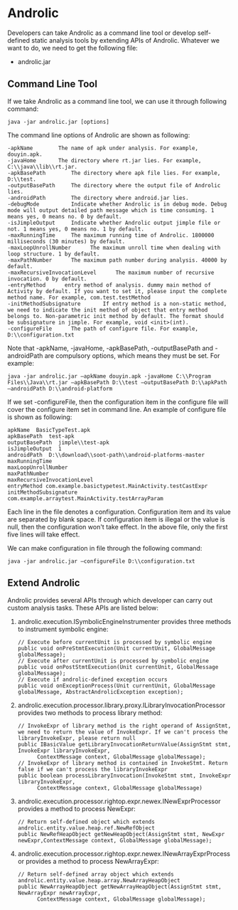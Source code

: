 # Androlic
Developers can take Androlic as a command line tool or develop self-defined static analysis tools by extending APIs of Androlic. Whatever we want to do, we need to get the following file:

* androlic.jar

## Command Line Tool
If we take Androlic as a command line tool, we can use it through following command:

    java -jar androlic.jar [options]

The command line options of Androlic are shown as following:
    
    -apkName	    The name of apk under analysis. For example, douyin.apk.
    -javaHome       The directory where rt.jar lies. For example, C:\\java\\lib\\rt.jar.
    -apkBasePath	    The directory where apk file lies. For example, D:\\test.
    -outputBasePath     The directory where the output file of Androlic lies. 
    -androidPath	    The directory where android.jar lies.
    -debugMode          Indicate whether Androlic is in debug mode. Debug mode will output detailed path message which is time consuming. 1 means yes, 0 means no. 0 by default.
    -isJimpleOutput	    Indicate whether Androlic output jimple file or not. 1 means yes, 0 means no. 1 by default.
    -maxRunningTime	    The maximum running time of Androlic. 1800000 milliseconds (30 minutes) by default.
    -maxLoopUnrollNumber      The maximum unroll time when dealing with loop structure. 1 by default.
    -maxPathNumber      The maximum path number during analysis. 40000 by default.
    -maxRecursiveInvocationLevel      The maximum number of recursive invocation. 0 by default.
    -entryMethod      entry method of analysis. dummy main method of Activity by default. If you want to set it, please input the complete method name. For example, com.test.testMethod
    -initMethodSubsignature       If entry method is a non-static method, we need to indicate the init method of object that entry method belongs to. Non-parametric init method by default. The format should be subsignature in jimple. For example, void <init>(int).
    -configureFile      The path of configure file. For example, D:\\configuration.txt

Note that -apkName, -javaHome, -apkBasePath, -outputBasePath and -androidPath are compulsory options, which means they must be set. For example:

    java -jar androlic.jar –apkName douyin.apk -javaHome C:\\Program Files\\Java\\rt.jar –apkBasePath D:\\test –outputBasePath D:\\apkPath –androidPath D:\\android-platform
    
If we set -configureFile, then the configuration item in the configure file will cover the configure item set in command line. An example  of configure file is shown as following:
    
    apkName  BasicTypeTest.apk
    apkBasePath  test-apk
    outputBasePath  jimple\\test-apk
    isJimpleOutput  1
    androidPath  D:\\download\\soot-path\\android-platforms-master
    maxRunningTime
    maxLoopUnrollNumber
    maxPathNumber
    maxRecursiveInvocationLevel
    entryMethod com.example.basictypetest.MainActivity.testCastExpr
    initMethodSubsignature 
    com.example.arraytest.MainActivity.testArrayParam

Each line in the file denotes a configuration. Configuration item and its value are separated by blank space. If configuration item is illegal or the value is null, then the configuration won't take effect. In the above file, only the first five lines will take effect.

We can make configuration in file through the following command:

    java -jar androlic.jar –configureFile D:\\configuration.txt

## Extend Androlic

Androlic provides several APIs through which developer can carry out custom analysis tasks. These APIs are listed below:
1. androlic.execution.ISymbolicEngineInstrumenter provides three methods to instrument symbolic engine:
    ```
    // Execute before currentUnit is processed by symbolic engine
    public void onPreStmtExecution(Unit currentUnit, GlobalMessage globalMessage);
    // Execute after currentUnit is processed by symbolic engine
    public void onPostStmtExecution(Unit currentUnit, GlobalMessage globalMessage);
    // Execute if androlic-defined exception occurs
    public void onExceptionProcess(Unit currentUnit, GlobalMessage globalMessage, AbstractAndrolicException exception);
    ```

2. androlic.execution.processor.library.proxy.ILibraryInvocationProcessor provides two methods to process library method:
    ```
    // InvokeExpr of library method is the right operand of AssignStmt, we need to return the value of InvokeExpr. If we can't process the libraryInvokeExpr, please return null
    public IBasicValue getLibraryInvocationReturnValue(AssignStmt stmt, InvokeExpr libraryInvokeExpr, 
          ContextMessage context, GlobalMessage globalMessage);
    // InvokeExpr of library method is contained in InvokeStmt. Return false if we can't process the libraryInvokeExpr
    public boolean processLibraryInvocation(InvokeStmt stmt, InvokeExpr libraryInvokeExpr, 
          ContextMessage context, GlobalMessage globalMessage)
    ```

3. androlic.execution.processor.rightop.expr.newex.INewExprProcessor provides a method to process NewExpr:
    ```
    // Return self-defined object which extends androlic.entity.value.heap.ref.NewRefObject
    public NewRefHeapObject getNewHeapObject(AssignStmt stmt, NewExpr newExpr,ContextMessage context, GlobalMessage globalMessage);
    ```

4. androlic.execution.processor.rightop.expr.newex.INewArrayExprProcessor provides a method to process NewArrayExpr:
    ```
    // Return self-defined array object which extends androlic.entity.value.heap.array.NewArrayHeapObject
    public NewArrayHeapObject getNewArrayHeapObject(AssignStmt stmt, NewArrayExpr newArrayExpr, 
          ContextMessage context, GlobalMessage globalMessage);
    ```



